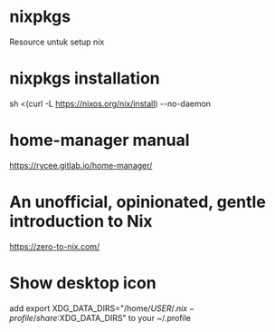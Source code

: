# nixpkgs

Resource untuk setup nix

# nixpkgs installation
sh <(curl -L https://nixos.org/nix/install) --no-daemon

# home-manager manual
https://rycee.gitlab.io/home-manager/

# An unofficial, opinionated, gentle introduction to Nix
https://zero-to-nix.com/

# Show desktop icon
add export XDG_DATA_DIRS="/home/$USER/.nix-profile/share:$XDG_DATA_DIRS" to your ~/.profile
